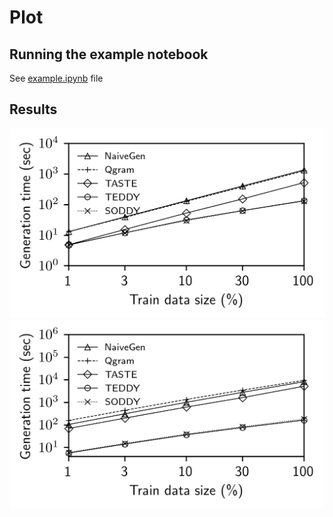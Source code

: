 # Plot

## Running the example notebook

See [example.ipynb](example.ipynb) file

## Results

![figure](figures/qry_size_vs_time_DBLP_3.png)
![figure](figures/qry_size_vs_time_DBLP_3_prfx.png)

